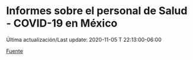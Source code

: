 # Informes sobre el personal de Salud - COVID-19 en México
 
Última actualización/Last update: 2020-11-05 T 22:13:00-06:00

 [Fuente](https://www.gob.mx/salud/documentos/informes-sobre-el-personal-de-salud-covid-19-en-mexico)
